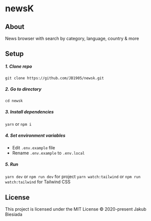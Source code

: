 # newsK

## About
News browser with search by category, language, country & more

## Setup
##### 1. Clone repo
```
git clone https://github.com/JB1905/newsk.git
```

##### 2. Go to directory
```
cd newsk
```

##### 3. Install dependencies
`yarn` or `npm i`

##### 4. Set environment variables
- Edit `.env.example` file
- Rename `.env.example` to `.env.local`

##### 5. Run
`yarn dev` or `npm run dev` for project
`yarn watch:tailwind` or `npm run watch:tailwind` for Tailwind CSS

## License
This project is licensed under the MIT License © 2020-present Jakub Biesiada
